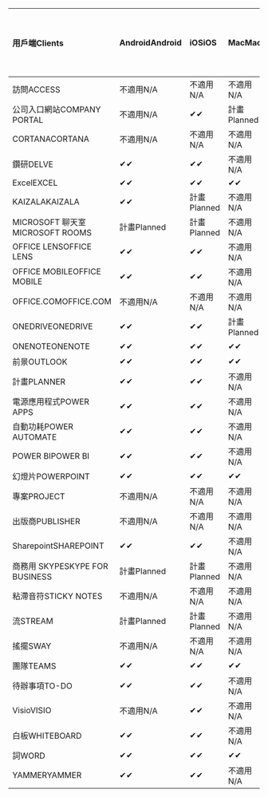 <!-- This file is generated automatically. Changes made to this file will be overwritten.-->
|<span data-ttu-id="177ed-101">用戶端</span><span class="sxs-lookup"><span data-stu-id="177ed-101">Clients</span></span>|<span data-ttu-id="177ed-102">Android</span><span class="sxs-lookup"><span data-stu-id="177ed-102">Android</span></span>|<span data-ttu-id="177ed-103">iOS</span><span class="sxs-lookup"><span data-stu-id="177ed-103">iOS</span></span>|<span data-ttu-id="177ed-104">Mac</span><span class="sxs-lookup"><span data-stu-id="177ed-104">Mac</span></span>|<span data-ttu-id="177ed-105">Windows 10</span><span class="sxs-lookup"><span data-stu-id="177ed-105">Windows 10</span></span><br><span data-ttu-id="177ed-106">桌上型電腦</span><span class="sxs-lookup"><span data-stu-id="177ed-106">Desktop</span></span>|<span data-ttu-id="177ed-107">Windows 10</span><span class="sxs-lookup"><span data-stu-id="177ed-107">Windows 10</span></span><br><span data-ttu-id="177ed-108">新式應用程式</span><span class="sxs-lookup"><span data-stu-id="177ed-108">Modern Apps</span></span>|
|:-|:-|:-|:-|:-|:-|
|<span data-ttu-id="177ed-109">訪問</span><span class="sxs-lookup"><span data-stu-id="177ed-109">ACCESS</span></span>|<span data-ttu-id="177ed-110">不適用</span><span class="sxs-lookup"><span data-stu-id="177ed-110">N/A</span></span>|<span data-ttu-id="177ed-111">不適用</span><span class="sxs-lookup"><span data-stu-id="177ed-111">N/A</span></span>|<span data-ttu-id="177ed-112">不適用</span><span class="sxs-lookup"><span data-stu-id="177ed-112">N/A</span></span>|<span data-ttu-id="177ed-113">✔</span><span class="sxs-lookup"><span data-stu-id="177ed-113">✔</span></span>|<span data-ttu-id="177ed-114">不適用</span><span class="sxs-lookup"><span data-stu-id="177ed-114">N/A</span></span>|
|<span data-ttu-id="177ed-115">公司入口網站</span><span class="sxs-lookup"><span data-stu-id="177ed-115">COMPANY PORTAL</span></span>|<span data-ttu-id="177ed-116">不適用</span><span class="sxs-lookup"><span data-stu-id="177ed-116">N/A</span></span>|<span data-ttu-id="177ed-117">✔</span><span class="sxs-lookup"><span data-stu-id="177ed-117">✔</span></span>|<span data-ttu-id="177ed-118">計畫</span><span class="sxs-lookup"><span data-stu-id="177ed-118">Planned</span></span>|<span data-ttu-id="177ed-119">不適用</span><span class="sxs-lookup"><span data-stu-id="177ed-119">N/A</span></span>|<span data-ttu-id="177ed-120">✔</span><span class="sxs-lookup"><span data-stu-id="177ed-120">✔</span></span>|
|<span data-ttu-id="177ed-121">CORTANA</span><span class="sxs-lookup"><span data-stu-id="177ed-121">CORTANA</span></span>|<span data-ttu-id="177ed-122">不適用</span><span class="sxs-lookup"><span data-stu-id="177ed-122">N/A</span></span>|<span data-ttu-id="177ed-123">不適用</span><span class="sxs-lookup"><span data-stu-id="177ed-123">N/A</span></span>|<span data-ttu-id="177ed-124">不適用</span><span class="sxs-lookup"><span data-stu-id="177ed-124">N/A</span></span>|<span data-ttu-id="177ed-125">不適用</span><span class="sxs-lookup"><span data-stu-id="177ed-125">N/A</span></span>|<span data-ttu-id="177ed-126">✔</span><span class="sxs-lookup"><span data-stu-id="177ed-126">✔</span></span>|
|<span data-ttu-id="177ed-127">鑽研</span><span class="sxs-lookup"><span data-stu-id="177ed-127">DELVE</span></span>|<span data-ttu-id="177ed-128">✔</span><span class="sxs-lookup"><span data-stu-id="177ed-128">✔</span></span>|<span data-ttu-id="177ed-129">✔</span><span class="sxs-lookup"><span data-stu-id="177ed-129">✔</span></span>|<span data-ttu-id="177ed-130">不適用</span><span class="sxs-lookup"><span data-stu-id="177ed-130">N/A</span></span>|<span data-ttu-id="177ed-131">不適用</span><span class="sxs-lookup"><span data-stu-id="177ed-131">N/A</span></span>|<span data-ttu-id="177ed-132">不適用</span><span class="sxs-lookup"><span data-stu-id="177ed-132">N/A</span></span>|
|<span data-ttu-id="177ed-133">Excel</span><span class="sxs-lookup"><span data-stu-id="177ed-133">EXCEL</span></span>|<span data-ttu-id="177ed-134">✔</span><span class="sxs-lookup"><span data-stu-id="177ed-134">✔</span></span>|<span data-ttu-id="177ed-135">✔</span><span class="sxs-lookup"><span data-stu-id="177ed-135">✔</span></span>|<span data-ttu-id="177ed-136">✔</span><span class="sxs-lookup"><span data-stu-id="177ed-136">✔</span></span>|<span data-ttu-id="177ed-137">✔</span><span class="sxs-lookup"><span data-stu-id="177ed-137">✔</span></span>|<span data-ttu-id="177ed-138">✔</span><span class="sxs-lookup"><span data-stu-id="177ed-138">✔</span></span>|
|<span data-ttu-id="177ed-139">KAIZALA</span><span class="sxs-lookup"><span data-stu-id="177ed-139">KAIZALA</span></span>|<span data-ttu-id="177ed-140">✔</span><span class="sxs-lookup"><span data-stu-id="177ed-140">✔</span></span>|<span data-ttu-id="177ed-141">計畫</span><span class="sxs-lookup"><span data-stu-id="177ed-141">Planned</span></span>|<span data-ttu-id="177ed-142">不適用</span><span class="sxs-lookup"><span data-stu-id="177ed-142">N/A</span></span>|<span data-ttu-id="177ed-143">不適用</span><span class="sxs-lookup"><span data-stu-id="177ed-143">N/A</span></span>|<span data-ttu-id="177ed-144">不適用</span><span class="sxs-lookup"><span data-stu-id="177ed-144">N/A</span></span>|
|<span data-ttu-id="177ed-145">MICROSOFT 聊天室</span><span class="sxs-lookup"><span data-stu-id="177ed-145">MICROSOFT ROOMS</span></span>|<span data-ttu-id="177ed-146">計畫</span><span class="sxs-lookup"><span data-stu-id="177ed-146">Planned</span></span>|<span data-ttu-id="177ed-147">計畫</span><span class="sxs-lookup"><span data-stu-id="177ed-147">Planned</span></span>|<span data-ttu-id="177ed-148">不適用</span><span class="sxs-lookup"><span data-stu-id="177ed-148">N/A</span></span>|<span data-ttu-id="177ed-149">不適用</span><span class="sxs-lookup"><span data-stu-id="177ed-149">N/A</span></span>|<span data-ttu-id="177ed-150">不適用</span><span class="sxs-lookup"><span data-stu-id="177ed-150">N/A</span></span>|
|<span data-ttu-id="177ed-151">OFFICE LENS</span><span class="sxs-lookup"><span data-stu-id="177ed-151">OFFICE LENS</span></span>|<span data-ttu-id="177ed-152">✔</span><span class="sxs-lookup"><span data-stu-id="177ed-152">✔</span></span>|<span data-ttu-id="177ed-153">✔</span><span class="sxs-lookup"><span data-stu-id="177ed-153">✔</span></span>|<span data-ttu-id="177ed-154">不適用</span><span class="sxs-lookup"><span data-stu-id="177ed-154">N/A</span></span>|<span data-ttu-id="177ed-155">不適用</span><span class="sxs-lookup"><span data-stu-id="177ed-155">N/A</span></span>|<span data-ttu-id="177ed-156">不適用</span><span class="sxs-lookup"><span data-stu-id="177ed-156">N/A</span></span>|
|<span data-ttu-id="177ed-157">OFFICE MOBILE</span><span class="sxs-lookup"><span data-stu-id="177ed-157">OFFICE MOBILE</span></span>|<span data-ttu-id="177ed-158">✔</span><span class="sxs-lookup"><span data-stu-id="177ed-158">✔</span></span>|<span data-ttu-id="177ed-159">✔</span><span class="sxs-lookup"><span data-stu-id="177ed-159">✔</span></span>|<span data-ttu-id="177ed-160">不適用</span><span class="sxs-lookup"><span data-stu-id="177ed-160">N/A</span></span>|<span data-ttu-id="177ed-161">不適用</span><span class="sxs-lookup"><span data-stu-id="177ed-161">N/A</span></span>|<span data-ttu-id="177ed-162">不適用</span><span class="sxs-lookup"><span data-stu-id="177ed-162">N/A</span></span>|
|<span data-ttu-id="177ed-163">OFFICE.COM</span><span class="sxs-lookup"><span data-stu-id="177ed-163">OFFICE.COM</span></span>|<span data-ttu-id="177ed-164">不適用</span><span class="sxs-lookup"><span data-stu-id="177ed-164">N/A</span></span>|<span data-ttu-id="177ed-165">不適用</span><span class="sxs-lookup"><span data-stu-id="177ed-165">N/A</span></span>|<span data-ttu-id="177ed-166">不適用</span><span class="sxs-lookup"><span data-stu-id="177ed-166">N/A</span></span>|<span data-ttu-id="177ed-167">不適用</span><span class="sxs-lookup"><span data-stu-id="177ed-167">N/A</span></span>|<span data-ttu-id="177ed-168">✔</span><span class="sxs-lookup"><span data-stu-id="177ed-168">✔</span></span>|
|<span data-ttu-id="177ed-169">ONEDRIVE</span><span class="sxs-lookup"><span data-stu-id="177ed-169">ONEDRIVE</span></span>|<span data-ttu-id="177ed-170">✔</span><span class="sxs-lookup"><span data-stu-id="177ed-170">✔</span></span>|<span data-ttu-id="177ed-171">✔</span><span class="sxs-lookup"><span data-stu-id="177ed-171">✔</span></span>|<span data-ttu-id="177ed-172">計畫</span><span class="sxs-lookup"><span data-stu-id="177ed-172">Planned</span></span>|<span data-ttu-id="177ed-173">✔</span><span class="sxs-lookup"><span data-stu-id="177ed-173">✔</span></span>|<span data-ttu-id="177ed-174">✔</span><span class="sxs-lookup"><span data-stu-id="177ed-174">✔</span></span>|
|<span data-ttu-id="177ed-175">ONENOTE</span><span class="sxs-lookup"><span data-stu-id="177ed-175">ONENOTE</span></span>|<span data-ttu-id="177ed-176">✔</span><span class="sxs-lookup"><span data-stu-id="177ed-176">✔</span></span>|<span data-ttu-id="177ed-177">✔</span><span class="sxs-lookup"><span data-stu-id="177ed-177">✔</span></span>|<span data-ttu-id="177ed-178">✔</span><span class="sxs-lookup"><span data-stu-id="177ed-178">✔</span></span>|<span data-ttu-id="177ed-179">計畫</span><span class="sxs-lookup"><span data-stu-id="177ed-179">Planned</span></span>|<span data-ttu-id="177ed-180">✔</span><span class="sxs-lookup"><span data-stu-id="177ed-180">✔</span></span>|
|<span data-ttu-id="177ed-181">前景</span><span class="sxs-lookup"><span data-stu-id="177ed-181">OUTLOOK</span></span>|<span data-ttu-id="177ed-182">✔</span><span class="sxs-lookup"><span data-stu-id="177ed-182">✔</span></span>|<span data-ttu-id="177ed-183">✔</span><span class="sxs-lookup"><span data-stu-id="177ed-183">✔</span></span>|<span data-ttu-id="177ed-184">✔</span><span class="sxs-lookup"><span data-stu-id="177ed-184">✔</span></span>|<span data-ttu-id="177ed-185">✔</span><span class="sxs-lookup"><span data-stu-id="177ed-185">✔</span></span>|<span data-ttu-id="177ed-186">✔</span><span class="sxs-lookup"><span data-stu-id="177ed-186">✔</span></span>|
|<span data-ttu-id="177ed-187">計畫</span><span class="sxs-lookup"><span data-stu-id="177ed-187">PLANNER</span></span>|<span data-ttu-id="177ed-188">✔</span><span class="sxs-lookup"><span data-stu-id="177ed-188">✔</span></span>|<span data-ttu-id="177ed-189">✔</span><span class="sxs-lookup"><span data-stu-id="177ed-189">✔</span></span>|<span data-ttu-id="177ed-190">不適用</span><span class="sxs-lookup"><span data-stu-id="177ed-190">N/A</span></span>|<span data-ttu-id="177ed-191">不適用</span><span class="sxs-lookup"><span data-stu-id="177ed-191">N/A</span></span>|<span data-ttu-id="177ed-192">不適用</span><span class="sxs-lookup"><span data-stu-id="177ed-192">N/A</span></span>|
|<span data-ttu-id="177ed-193">電源應用程式</span><span class="sxs-lookup"><span data-stu-id="177ed-193">POWER APPS</span></span>|<span data-ttu-id="177ed-194">✔</span><span class="sxs-lookup"><span data-stu-id="177ed-194">✔</span></span>|<span data-ttu-id="177ed-195">✔</span><span class="sxs-lookup"><span data-stu-id="177ed-195">✔</span></span>|<span data-ttu-id="177ed-196">不適用</span><span class="sxs-lookup"><span data-stu-id="177ed-196">N/A</span></span>|<span data-ttu-id="177ed-197">不適用</span><span class="sxs-lookup"><span data-stu-id="177ed-197">N/A</span></span>|<span data-ttu-id="177ed-198">計畫</span><span class="sxs-lookup"><span data-stu-id="177ed-198">Planned</span></span>|
|<span data-ttu-id="177ed-199">自動功耗</span><span class="sxs-lookup"><span data-stu-id="177ed-199">POWER AUTOMATE</span></span>|<span data-ttu-id="177ed-200">✔</span><span class="sxs-lookup"><span data-stu-id="177ed-200">✔</span></span>|<span data-ttu-id="177ed-201">✔</span><span class="sxs-lookup"><span data-stu-id="177ed-201">✔</span></span>|<span data-ttu-id="177ed-202">不適用</span><span class="sxs-lookup"><span data-stu-id="177ed-202">N/A</span></span>|<span data-ttu-id="177ed-203">不適用</span><span class="sxs-lookup"><span data-stu-id="177ed-203">N/A</span></span>|<span data-ttu-id="177ed-204">不適用</span><span class="sxs-lookup"><span data-stu-id="177ed-204">N/A</span></span>|
|<span data-ttu-id="177ed-205">POWER BI</span><span class="sxs-lookup"><span data-stu-id="177ed-205">POWER BI</span></span>|<span data-ttu-id="177ed-206">✔</span><span class="sxs-lookup"><span data-stu-id="177ed-206">✔</span></span>|<span data-ttu-id="177ed-207">✔</span><span class="sxs-lookup"><span data-stu-id="177ed-207">✔</span></span>|<span data-ttu-id="177ed-208">不適用</span><span class="sxs-lookup"><span data-stu-id="177ed-208">N/A</span></span>|<span data-ttu-id="177ed-209">計畫</span><span class="sxs-lookup"><span data-stu-id="177ed-209">Planned</span></span>|<span data-ttu-id="177ed-210">✔</span><span class="sxs-lookup"><span data-stu-id="177ed-210">✔</span></span>|
|<span data-ttu-id="177ed-211">幻燈片</span><span class="sxs-lookup"><span data-stu-id="177ed-211">POWERPOINT</span></span>|<span data-ttu-id="177ed-212">✔</span><span class="sxs-lookup"><span data-stu-id="177ed-212">✔</span></span>|<span data-ttu-id="177ed-213">✔</span><span class="sxs-lookup"><span data-stu-id="177ed-213">✔</span></span>|<span data-ttu-id="177ed-214">✔</span><span class="sxs-lookup"><span data-stu-id="177ed-214">✔</span></span>|<span data-ttu-id="177ed-215">✔</span><span class="sxs-lookup"><span data-stu-id="177ed-215">✔</span></span>|<span data-ttu-id="177ed-216">✔</span><span class="sxs-lookup"><span data-stu-id="177ed-216">✔</span></span>|
|<span data-ttu-id="177ed-217">專案</span><span class="sxs-lookup"><span data-stu-id="177ed-217">PROJECT</span></span>|<span data-ttu-id="177ed-218">不適用</span><span class="sxs-lookup"><span data-stu-id="177ed-218">N/A</span></span>|<span data-ttu-id="177ed-219">不適用</span><span class="sxs-lookup"><span data-stu-id="177ed-219">N/A</span></span>|<span data-ttu-id="177ed-220">不適用</span><span class="sxs-lookup"><span data-stu-id="177ed-220">N/A</span></span>|<span data-ttu-id="177ed-221">✔</span><span class="sxs-lookup"><span data-stu-id="177ed-221">✔</span></span>|<span data-ttu-id="177ed-222">不適用</span><span class="sxs-lookup"><span data-stu-id="177ed-222">N/A</span></span>|
|<span data-ttu-id="177ed-223">出版商</span><span class="sxs-lookup"><span data-stu-id="177ed-223">PUBLISHER</span></span>|<span data-ttu-id="177ed-224">不適用</span><span class="sxs-lookup"><span data-stu-id="177ed-224">N/A</span></span>|<span data-ttu-id="177ed-225">不適用</span><span class="sxs-lookup"><span data-stu-id="177ed-225">N/A</span></span>|<span data-ttu-id="177ed-226">不適用</span><span class="sxs-lookup"><span data-stu-id="177ed-226">N/A</span></span>|<span data-ttu-id="177ed-227">✔</span><span class="sxs-lookup"><span data-stu-id="177ed-227">✔</span></span>|<span data-ttu-id="177ed-228">不適用</span><span class="sxs-lookup"><span data-stu-id="177ed-228">N/A</span></span>|
|<span data-ttu-id="177ed-229">Sharepoint</span><span class="sxs-lookup"><span data-stu-id="177ed-229">SHAREPOINT</span></span>|<span data-ttu-id="177ed-230">✔</span><span class="sxs-lookup"><span data-stu-id="177ed-230">✔</span></span>|<span data-ttu-id="177ed-231">✔</span><span class="sxs-lookup"><span data-stu-id="177ed-231">✔</span></span>|<span data-ttu-id="177ed-232">不適用</span><span class="sxs-lookup"><span data-stu-id="177ed-232">N/A</span></span>|<span data-ttu-id="177ed-233">不適用</span><span class="sxs-lookup"><span data-stu-id="177ed-233">N/A</span></span>|<span data-ttu-id="177ed-234">不適用</span><span class="sxs-lookup"><span data-stu-id="177ed-234">N/A</span></span>|
|<span data-ttu-id="177ed-235">商務用 SKYPE</span><span class="sxs-lookup"><span data-stu-id="177ed-235">SKYPE FOR BUSINESS</span></span>|<span data-ttu-id="177ed-236">計畫</span><span class="sxs-lookup"><span data-stu-id="177ed-236">Planned</span></span>|<span data-ttu-id="177ed-237">計畫</span><span class="sxs-lookup"><span data-stu-id="177ed-237">Planned</span></span>|<span data-ttu-id="177ed-238">不適用</span><span class="sxs-lookup"><span data-stu-id="177ed-238">N/A</span></span>|<span data-ttu-id="177ed-239">不適用</span><span class="sxs-lookup"><span data-stu-id="177ed-239">N/A</span></span>|<span data-ttu-id="177ed-240">不適用</span><span class="sxs-lookup"><span data-stu-id="177ed-240">N/A</span></span>|
|<span data-ttu-id="177ed-241">粘滯音符</span><span class="sxs-lookup"><span data-stu-id="177ed-241">STICKY NOTES</span></span>|<span data-ttu-id="177ed-242">不適用</span><span class="sxs-lookup"><span data-stu-id="177ed-242">N/A</span></span>|<span data-ttu-id="177ed-243">不適用</span><span class="sxs-lookup"><span data-stu-id="177ed-243">N/A</span></span>|<span data-ttu-id="177ed-244">不適用</span><span class="sxs-lookup"><span data-stu-id="177ed-244">N/A</span></span>|<span data-ttu-id="177ed-245">不適用</span><span class="sxs-lookup"><span data-stu-id="177ed-245">N/A</span></span>|<span data-ttu-id="177ed-246">✔</span><span class="sxs-lookup"><span data-stu-id="177ed-246">✔</span></span>|
|<span data-ttu-id="177ed-247">流</span><span class="sxs-lookup"><span data-stu-id="177ed-247">STREAM</span></span>|<span data-ttu-id="177ed-248">計畫</span><span class="sxs-lookup"><span data-stu-id="177ed-248">Planned</span></span>|<span data-ttu-id="177ed-249">計畫</span><span class="sxs-lookup"><span data-stu-id="177ed-249">Planned</span></span>|<span data-ttu-id="177ed-250">不適用</span><span class="sxs-lookup"><span data-stu-id="177ed-250">N/A</span></span>|<span data-ttu-id="177ed-251">不適用</span><span class="sxs-lookup"><span data-stu-id="177ed-251">N/A</span></span>|<span data-ttu-id="177ed-252">不適用</span><span class="sxs-lookup"><span data-stu-id="177ed-252">N/A</span></span>|
|<span data-ttu-id="177ed-253">搖擺</span><span class="sxs-lookup"><span data-stu-id="177ed-253">SWAY</span></span>|<span data-ttu-id="177ed-254">不適用</span><span class="sxs-lookup"><span data-stu-id="177ed-254">N/A</span></span>|<span data-ttu-id="177ed-255">不適用</span><span class="sxs-lookup"><span data-stu-id="177ed-255">N/A</span></span>|<span data-ttu-id="177ed-256">不適用</span><span class="sxs-lookup"><span data-stu-id="177ed-256">N/A</span></span>|<span data-ttu-id="177ed-257">不適用</span><span class="sxs-lookup"><span data-stu-id="177ed-257">N/A</span></span>|<span data-ttu-id="177ed-258">✔</span><span class="sxs-lookup"><span data-stu-id="177ed-258">✔</span></span>|
|<span data-ttu-id="177ed-259">團隊</span><span class="sxs-lookup"><span data-stu-id="177ed-259">TEAMS</span></span>|<span data-ttu-id="177ed-260">✔</span><span class="sxs-lookup"><span data-stu-id="177ed-260">✔</span></span>|<span data-ttu-id="177ed-261">✔</span><span class="sxs-lookup"><span data-stu-id="177ed-261">✔</span></span>|<span data-ttu-id="177ed-262">✔</span><span class="sxs-lookup"><span data-stu-id="177ed-262">✔</span></span>|<span data-ttu-id="177ed-263">✔</span><span class="sxs-lookup"><span data-stu-id="177ed-263">✔</span></span>|<span data-ttu-id="177ed-264">不適用</span><span class="sxs-lookup"><span data-stu-id="177ed-264">N/A</span></span>|
|<span data-ttu-id="177ed-265">待辦事項</span><span class="sxs-lookup"><span data-stu-id="177ed-265">TO-DO</span></span>|<span data-ttu-id="177ed-266">✔</span><span class="sxs-lookup"><span data-stu-id="177ed-266">✔</span></span>|<span data-ttu-id="177ed-267">✔</span><span class="sxs-lookup"><span data-stu-id="177ed-267">✔</span></span>|<span data-ttu-id="177ed-268">不適用</span><span class="sxs-lookup"><span data-stu-id="177ed-268">N/A</span></span>|<span data-ttu-id="177ed-269">不適用</span><span class="sxs-lookup"><span data-stu-id="177ed-269">N/A</span></span>|<span data-ttu-id="177ed-270">✔</span><span class="sxs-lookup"><span data-stu-id="177ed-270">✔</span></span>|
|<span data-ttu-id="177ed-271">Visio</span><span class="sxs-lookup"><span data-stu-id="177ed-271">VISIO</span></span>|<span data-ttu-id="177ed-272">不適用</span><span class="sxs-lookup"><span data-stu-id="177ed-272">N/A</span></span>|<span data-ttu-id="177ed-273">✔</span><span class="sxs-lookup"><span data-stu-id="177ed-273">✔</span></span>|<span data-ttu-id="177ed-274">不適用</span><span class="sxs-lookup"><span data-stu-id="177ed-274">N/A</span></span>|<span data-ttu-id="177ed-275">✔</span><span class="sxs-lookup"><span data-stu-id="177ed-275">✔</span></span>|<span data-ttu-id="177ed-276">不適用</span><span class="sxs-lookup"><span data-stu-id="177ed-276">N/A</span></span>|
|<span data-ttu-id="177ed-277">白板</span><span class="sxs-lookup"><span data-stu-id="177ed-277">WHITEBOARD</span></span>|<span data-ttu-id="177ed-278">✔</span><span class="sxs-lookup"><span data-stu-id="177ed-278">✔</span></span>|<span data-ttu-id="177ed-279">✔</span><span class="sxs-lookup"><span data-stu-id="177ed-279">✔</span></span>|<span data-ttu-id="177ed-280">不適用</span><span class="sxs-lookup"><span data-stu-id="177ed-280">N/A</span></span>|<span data-ttu-id="177ed-281">不適用</span><span class="sxs-lookup"><span data-stu-id="177ed-281">N/A</span></span>|<span data-ttu-id="177ed-282">✔</span><span class="sxs-lookup"><span data-stu-id="177ed-282">✔</span></span>|
|<span data-ttu-id="177ed-283">詞</span><span class="sxs-lookup"><span data-stu-id="177ed-283">WORD</span></span>|<span data-ttu-id="177ed-284">✔</span><span class="sxs-lookup"><span data-stu-id="177ed-284">✔</span></span>|<span data-ttu-id="177ed-285">✔</span><span class="sxs-lookup"><span data-stu-id="177ed-285">✔</span></span>|<span data-ttu-id="177ed-286">✔</span><span class="sxs-lookup"><span data-stu-id="177ed-286">✔</span></span>|<span data-ttu-id="177ed-287">✔</span><span class="sxs-lookup"><span data-stu-id="177ed-287">✔</span></span>|<span data-ttu-id="177ed-288">✔</span><span class="sxs-lookup"><span data-stu-id="177ed-288">✔</span></span>|
|<span data-ttu-id="177ed-289">YAMMER</span><span class="sxs-lookup"><span data-stu-id="177ed-289">YAMMER</span></span>|<span data-ttu-id="177ed-290">✔</span><span class="sxs-lookup"><span data-stu-id="177ed-290">✔</span></span>|<span data-ttu-id="177ed-291">✔</span><span class="sxs-lookup"><span data-stu-id="177ed-291">✔</span></span>|<span data-ttu-id="177ed-292">不適用</span><span class="sxs-lookup"><span data-stu-id="177ed-292">N/A</span></span>|<span data-ttu-id="177ed-293">計畫</span><span class="sxs-lookup"><span data-stu-id="177ed-293">Planned</span></span>|<span data-ttu-id="177ed-294">不適用</span><span class="sxs-lookup"><span data-stu-id="177ed-294">N/A</span></span>|
